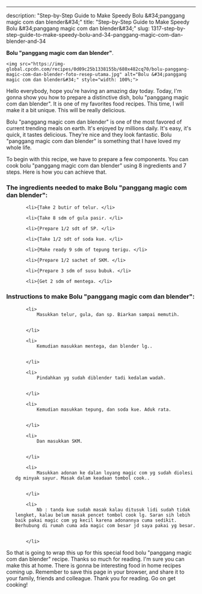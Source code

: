---
description: "Step-by-Step Guide to Make Speedy Bolu &amp;#34;panggang magic com dan blender&amp;#34;"
title: "Step-by-Step Guide to Make Speedy Bolu &amp;#34;panggang magic com dan blender&amp;#34;"
slug: 1317-step-by-step-guide-to-make-speedy-bolu-and-34-panggang-magic-com-dan-blender-and-34

<p>
	<strong>Bolu &#34;panggang magic com dan blender&#34;</strong>. 
	
</p>
<p>
	
	<img src="https://img-global.cpcdn.com/recipes/0d09c25b1338155b/680x482cq70/bolu-panggang-magic-com-dan-blender-foto-resep-utama.jpg" alt="Bolu &#34;panggang magic com dan blender&#34;" style="width: 100%;">
	
	
</p>
<p>
	Hello everybody, hope you're having an amazing day today. Today, I'm gonna show you how to prepare a distinctive dish, bolu &#34;panggang magic com dan blender&#34;. It is one of my favorites food recipes. This time, I will make it a bit unique. This will be really delicious.
</p>
	
<p>
	Bolu &#34;panggang magic com dan blender&#34; is one of the most favored of current trending meals on earth. It's enjoyed by millions daily. It's easy, it's quick, it tastes delicious. They're nice and they look fantastic. Bolu &#34;panggang magic com dan blender&#34; is something that I have loved my whole life.
</p>
<p>
	
</p>

<p>
To begin with this recipe, we have to prepare a few components. You can cook bolu &#34;panggang magic com dan blender&#34; using 8 ingredients and 7 steps. Here is how you can achieve that.
</p>

<h3>The ingredients needed to make Bolu &#34;panggang magic com dan blender&#34;:</h3>

<ol>
	
		<li>{Take 2 butir of telur. </li>
	
		<li>{Take 8 sdm of gula pasir. </li>
	
		<li>{Prepare 1/2 sdt of SP. </li>
	
		<li>{Take 1/2 sdt of soda kue. </li>
	
		<li>{Make ready 9 sdm of tepung terigu. </li>
	
		<li>{Prepare 1/2 sachet of SKM. </li>
	
		<li>{Prepare 3 sdm of susu bubuk. </li>
	
		<li>{Get 2 sdm of mentega. </li>
	
</ol>
<p>
	
</p>

<h3>Instructions to make Bolu &#34;panggang magic com dan blender&#34;:</h3>

<ol>
	
		<li>
			Masukkan telur, gula, dan sp. Biarkan sampai memutih.
			
			
		</li>
	
		<li>
			Kemudian masukkan mentega, dan blender lg..
			
			
		</li>
	
		<li>
			Pindahkan yg sudah diblender tadi kedalam wadah.
			
			
		</li>
	
		<li>
			Kemudian masukkan tepung, dan soda kue. Aduk rata.
			
			
		</li>
	
		<li>
			Dan masukkan SKM.
			
			
		</li>
	
		<li>
			Masukkan adonan ke dalan loyang magic com yg sudah diolesi dg minyak sayur. Masak dalam keadaan tombol cook..
			
			
		</li>
	
		<li>
			Nb : tanda kue sudah masak kalau ditusuk lidi sudah tidak lengket, kalau belum masak pencet tombol cook lg. Saran sih lebih baik pakai magic com yg kecil karena adonannya cuma sedikit. Berhubung di rumah cuma ada magic com besar jd saya pakai yg besar.
			
			
		</li>
	
</ol>

<p>
	
</p>

<p>
	So that is going to wrap this up for this special food bolu &#34;panggang magic com dan blender&#34; recipe. Thanks so much for reading. I'm sure you can make this at home. There is gonna be interesting food in home recipes coming up. Remember to save this page in your browser, and share it to your family, friends and colleague. Thank you for reading. Go on get cooking!
</p>
